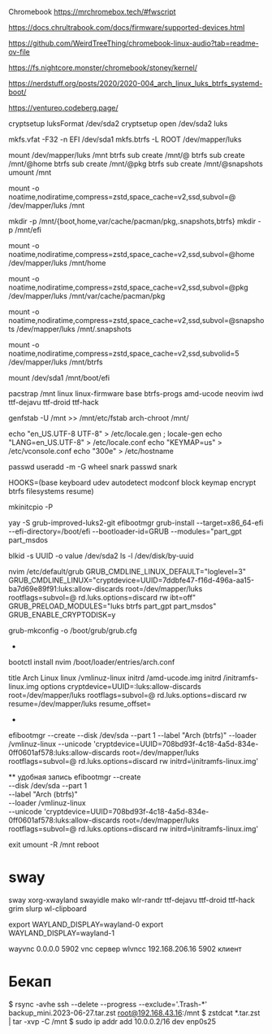 Chromebook
https://mrchromebox.tech/#fwscript

https://docs.chrultrabook.com/docs/firmware/supported-devices.html

https://github.com/WeirdTreeThing/chromebook-linux-audio?tab=readme-ov-file

https://fs.nightcore.monster/chromebook/stoney/kernel/

https://nerdstuff.org/posts/2020/2020-004_arch_linux_luks_btrfs_systemd-boot/

https://ventureo.codeberg.page/


cryptsetup luksFormat /dev/sda2
cryptsetup open /dev/sda2 luks

mkfs.vfat -F32 -n EFI /dev/sda1
mkfs.btrfs -L ROOT /dev/mapper/luks

mount /dev/mapper/luks /mnt
btrfs sub create /mnt/@
btrfs sub create /mnt/@home
btrfs sub create /mnt/@pkg
btrfs sub create /mnt/@snapshots
umount /mnt

mount -o noatime,nodiratime,compress=zstd,space_cache=v2,ssd,subvol=@ /dev/mapper/luks /mnt

mkdir -p /mnt/{boot,home,var/cache/pacman/pkg,.snapshots,btrfs}
mkdir -p /mnt/efi

mount -o noatime,nodiratime,compress=zstd,space_cache=v2,ssd,subvol=@home /dev/mapper/luks /mnt/home

mount -o noatime,nodiratime,compress=zstd,space_cache=v2,ssd,subvol=@pkg /dev/mapper/luks /mnt/var/cache/pacman/pkg

mount -o noatime,nodiratime,compress=zstd,space_cache=v2,ssd,subvol=@snapshots /dev/mapper/luks /mnt/.snapshots

mount -o noatime,nodiratime,compress=zstd,space_cache=v2,ssd,subvolid=5 /dev/mapper/luks /mnt/btrfs

mount /dev/sda1 /mnt/boot/efi

pacstrap /mnt linux linux-firmware base btrfs-progs amd-ucode neovim iwd ttf-dejavu ttf-droid ttf-hack

genfstab -U /mnt >> /mnt/etc/fstab
arch-chroot /mnt/

echo "en_US.UTF-8 UTF-8" > /etc/locale.gen ; locale-gen
echo "LANG=en_US.UTF-8" > /etc/locale.conf
echo "KEYMAP=us" > /etc/vconsole.conf
echo "300e" > /etc/hostname

passwd
useradd -m -G wheel snark
passwd snark

HOOKS=(base keyboard udev autodetect modconf block keymap encrypt btrfs filesystems resume)

mkinitcpio -P

yay -S grub-improved-luks2-git efibootmgr
grub-install --target=x86_64-efi --efi-directory=/boot/efi --bootloader-id=GRUB --modules="part_gpt part_msdos

blkid -s UUID -o value /dev/sda2
ls -l /dev/disk/by-uuid

nvim /etc/default/grub
GRUB_CMDLINE_LINUX_DEFAULT="loglevel=3"
GRUB_CMDLINE_LINUX="cryptdevice=UUID=7ddbfe47-f16d-496a-aa15-ba7d69e89f91:luks:allow-discards root=/dev/mapper/luks rootflags=subvol=@ rd.luks.options=discard rw ibt=off"
GRUB_PRELOAD_MODULES="luks btrfs part_gpt part_msdos"
GRUB_ENABLE_CRYPTODISK=y

grub-mkconfig -o /boot/grub/grub.cfg

*
bootctl install
nvim /boot/loader/entries/arch.conf

title Arch Linux
linux /vmlinuz-linux
initrd /amd-ucode.img
initrd /initramfs-linux.img
options cryptdevice=UUID=<UUID-OF-ROOT-PARTITION>:luks:allow-discards root=/dev/mapper/luks rootflags=subvol=@ rd.luks.options=discard rw resume=/dev/mapper/luks resume_offset=<YOUR-OFFSET>

*
efibootmgr --create --disk /dev/sda --part 1 --label "Arch (btrfs)" --loader /vmlinuz-linux --unicode 'cryptdevice=UUID=708bd93f-4c18-4a5d-834e-0ff0601af578:luks:allow-discards root=/dev/mapper/luks rootflags=subvol=@ rd.luks.options=discard rw initrd=\initramfs-linux.img'

** удобная запись
efibootmgr --create \
 --disk /dev/sda --part 1 \
 --label "Arch (btrfs)" \
 --loader /vmlinuz-linux \
 --unicode 'cryptdevice=UUID=708bd93f-4c18-4a5d-834e-0ff0601af578:luks:allow-discards root=/dev/mapper/luks rootflags=subvol=@ rd.luks.options=discard rw initrd=\initramfs-linux.img'

exit
umount -R /mnt
reboot

# sway

sway xorg-xwayland swayidle mako wlr-randr
ttf-dejavu ttf-droid ttf-hack
grim slurp wl-clipboard

export WAYLAND_DISPLAY=wayland-0
export WAYLAND_DISPLAY=wayland-1

wayvnc 0.0.0.0 5902 vnc сервер
wlvncc 192.168.206.16 5902 клиент

# Бекап
$ rsync -avhe ssh --delete --progress --exclude='.Trash-*' backup_mini.2023-06-27.tar.zst root@192.168.43.16:/mnt
$ zstdcat *.tar.zst | tar -xvp -C /mnt
$ sudo ip addr add 10.0.0.2/16 dev enp0s25


